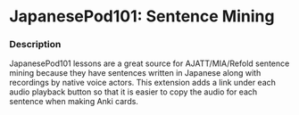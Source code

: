 # JapanesePod101: Sentence Mining

### Description
JapanesePod101 lessons are a great source for AJATT/MIA/Refold sentence mining because they have sentences written in Japanese along with recordings by native voice actors. This extension adds a link under each audio playback button so that it is easier to copy the audio for each sentence when making Anki cards.
